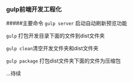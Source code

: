 ### gulp前端开发工程化

#####主要命令
`gulp server` 启动自动刷新预览功能

`gulp` 打包开发目录下面的文件到dist文件夹

`gulp clean`清空开发文件夹和dist文件夹

`gulp package` 打包dist文件夹下面的文件为压缩包


...待续